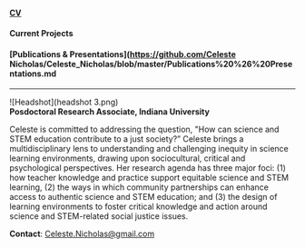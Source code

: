#### [CV](https://github.com/Celeste-Nicholas/Celeste_Nicholas/blob/b32c92a3be27c0b178af62968401f8a5ed018a10/CV.md) 	 
#### Current Projects
#### [Publications & Presentations](https://github.com/Celeste Nicholas/Celeste_Nicholas/blob/master/Publications%20%26%20Presentations.md
-----
![Headshot](headshot 3.png) <br>
**Posdoctoral Research Associate, Indiana University** <br>

Celeste is committed to addressing the question, "How can science and STEM education contribute to a just society?” Celeste brings a multidisciplinary lens to understanding and challenging inequity in science learning environments, drawing upon sociocultural, critical and psychological perspectives. Her research agenda has three major foci: (1) how teacher knowledge and practice support equitable science and STEM learning, (2) the ways in which community partnerships can enhance access to authentic science and STEM education; and (3) the design of learning environments to foster critical knowledge and action around science and STEM-related social justice issues. 

**Contact**: Celeste.Nicholas@gmail.com
